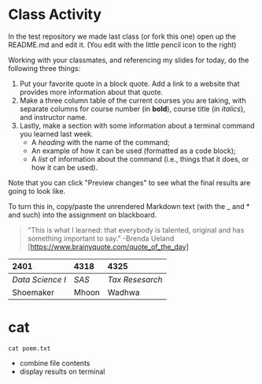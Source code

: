 # Class Activity
 
In the test repository we made last class (or fork this one) open up the README.md and edit it. (You edit with the little pencil icon to the right) 

Working with your classmates, and referencing my slides for today, do the following three things:

1. Put your favorite quote in a block quote. Add a link to a website that provides more information about that quote. 
2. Make a three column table of the current courses you are taking, with separate columns for course number (in __bold__), course title (in _italics_), and instructor name.
3. Lastly, make a section with some information about a terminal command you learned last week.
     + A _heading_ with the name of the command;
     + An example of how it can be used (formatted as a code block);
     + A _list_ of information about the command (i.e., things that it does, or how it can be used).
     
Note that you can click "Preview changes" to see what the final results are going to look like. 
     
To turn this in, copy/paste the unrendered Markdown text (with the _ and * and such) into the assignment on blackboard.     



> "This is what I learned: that everybody is talented, original and has something important to say." -Brenda Ueland
[https://www.brainyquote.com/quote_of_the_day]

|__2401__ | **4318** | __4325__|
|:-----|:-----|:----|
|_Data Science I_ | *SAS* | _Tax Resesarch_|
|Shoemaker | Mhoon | Wadhwa|

# cat
```
cat poem.txt
```
- combine file contents
- display results on terminal
